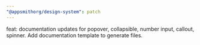 ```yaml
---
"@appsmithorg/design-system": patch
---
```


feat: documentation updates for popover, collapsible, number input, callout, spinner. Add documentation template to generate files.
